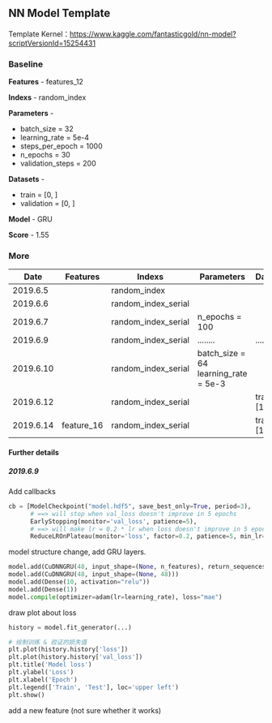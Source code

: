## NN Model Template

Template Kernel：<https://www.kaggle.com/fantasticgold/nn-model?scriptVersionId=15254431>



### Baseline

**Features** - features_12

**Indexs** - random_index

**Parameters** - 

+ batch_size = 32
+ learning_rate = 5e-4
+ steps_per_epoch = 1000
+ n_epochs = 30
+ validation_steps = 200

**Datasets** - 

+ train = [0, ]
+ validation = [0, ]

**Model** - GRU

**Score** - 1.55



### More

| Date      | Features   | Indexs              | Parameters                           | Datasets   | Model | Score |
| --------- | ---------- | ------------------- | ------------------------------------ | ---------- | ----- | ----- |
| 2019.6.5  |            | random_index        |                                      |            | LSTM  | 1.52  |
| 2019.6.6  |            | random_index_serial |                                      |            | LSTM  | 1.48  |
| 2019.6.7  |            | random_index_serial | n_epochs = 100                       |            | LSTM  | 1.59  |
| 2019.6.9  |            | random_index_serial | ........                             | ....       | GRU   | 1.53  |
| 2019.6.10 |            | random_index_serial | batch_size = 64 learning_rate = 5e-3 |            | LSTM  | 1.65  |
| 2019.6.12 |            | random_index_serial |                                      | train=[1,] | LSTM  | 1.54  |
| 2019.6.14 | feature_16 | random_index_serial |                                      | train=[1,] | LSTM  | 1.51  |


#### Further details

##### 2019.6.9

Add callbacks

```python
cb = [ModelCheckpoint("model.hdf5", save_best_only=True, period=3),
      # ==> will stop when val_loss doesn't improve in 5 epochs
      EarlyStopping(monitor='val_loss', patience=5),                
      # ==> will make lr = 0.2 * lr when loss doesn't improve in 5 epochs
      ReduceLROnPlateau(monitor='loss', factor=0.2, patience=5, min_lr=10e-8)]
```

model structure change, add GRU layers.

```python
model.add(CuDNNGRU(48, input_shape=(None, n_features), return_sequences=True))
model.add(CuDNNGRU(48, input_shape=(None, 48)))
model.add(Dense(10, activation="relu"))
model.add(Dense(1))
model.compile(optimizer=adam(lr=learning_rate), loss="mae")
```

draw plot about loss

```python
history = model.fit_generator(...)

# 绘制训练 & 验证的损失值
plt.plot(history.history['loss'])
plt.plot(history.history['val_loss'])
plt.title('Model loss')
plt.ylabel('Loss')
plt.xlabel('Epoch')
plt.legend(['Train', 'Test'], loc='upper left')
plt.show()
```

add a new feature (not sure whether it works)
